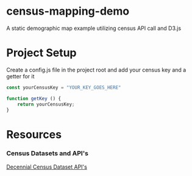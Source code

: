 # census-mapping-demo
A static demographic map example utilizing census API call and D3.js

# Project Setup
Create a config.js file in the project root and add your census key and a getter for it
```JavaScript
const yourCensusKey = "YOUR_KEY_GOES_HERE"

function getKey () {
    return yourCensusKey;
}
```

# Resources
### Census Datasets and API's
[Decennial Census Dataset API's](https://www.census.gov/data/developers/data-sets/decennial-census.html)


